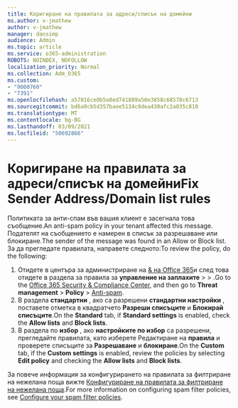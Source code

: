 ```yaml
---
title: Коригиране на правилата за адреси/списък на домейни
ms.author: v-jmathew
author: v-jmathew
manager: dansimp
audience: Admin
ms.topic: article
ms.service: o365-administration
ROBOTS: NOINDEX, NOFOLLOW
localization_priority: Normal
ms.collection: Adm_O365
ms.custom:
- "9000760"
- "7391"
ms.openlocfilehash: a57016ce0b5e8ed741889a50e3858c68578c6713
ms.sourcegitcommit: bd6a9cb5d357baee5134c0dea430afc2a035c810
ms.translationtype: MT
ms.contentlocale: bg-BG
ms.lasthandoff: 03/09/2021
ms.locfileid: "50692866"
---
```

# <a name="fix-sender-addressdomain-list-rules"></a><span data-ttu-id="4eb3b-102">Коригиране на правилата за адреси/списък на домейни</span><span class="sxs-lookup"><span data-stu-id="4eb3b-102">Fix Sender Address/Domain list rules</span></span>

<span data-ttu-id="4eb3b-103">Политиката за анти-спам във вашия клиент е засегнала това съобщение.</span><span class="sxs-lookup"><span data-stu-id="4eb3b-103">An anti-spam policy in your tenant affected this message.</span></span> <span data-ttu-id="4eb3b-104">Подателят на съобщението е намерен в списък за разрешаване или блокиране.</span><span class="sxs-lookup"><span data-stu-id="4eb3b-104">The sender of the message was found in an Allow or Block list.</span></span> <span data-ttu-id="4eb3b-105">За да прегледате правилата, направете следното:</span><span class="sxs-lookup"><span data-stu-id="4eb3b-105">To review the policy, do the following:</span></span>

1. <span data-ttu-id="4eb3b-106">Отидете в центъра за администриране на [& на Office 365](https://go.microsoft.com/fwlink/p/?linkid=2077143)и след това отидете в раздела за правила за **управление на заплахите**  >    >  [](https://go.microsoft.com/fwlink/?linkid=2101518).</span><span class="sxs-lookup"><span data-stu-id="4eb3b-106">Go to the [Office 365 Security & Compliance Center](https://go.microsoft.com/fwlink/p/?linkid=2077143), and then go to **Threat management** > **Policy** > [Anti-spam](https://go.microsoft.com/fwlink/?linkid=2101518).</span></span>
2. <span data-ttu-id="4eb3b-107">В раздела **стандартни** , ако са разрешени **стандартни настройки** , поставете отметка в квадратчето **Разреши списъците** и **Блокирай списъците**.</span><span class="sxs-lookup"><span data-stu-id="4eb3b-107">On the **Standard** tab, if **Standard settings** is enabled, check the **Allow lists** and **Block lists**.</span></span>
3. <span data-ttu-id="4eb3b-108">В раздела по **избор** , ако **настройките по избор** са разрешени, прегледайте правилата, като изберете Редактиране на **правила** и проверете списъците за **Разрешаване** и **блокиране**.</span><span class="sxs-lookup"><span data-stu-id="4eb3b-108">On the **Custom** tab, if the **Custom settings** is enabled, review the policies by selecting **Edit policy** and checking the **Allow lists** and **Block lists**.</span></span>

<span data-ttu-id="4eb3b-109">За повече информация за конфигурирането на правилата за филтриране на нежелана поща вижте [Конфигуриране на правилата за филтриране на нежелана поща](https://go.microsoft.com/fwlink/?linkid=2101431).</span><span class="sxs-lookup"><span data-stu-id="4eb3b-109">For more information on configuring spam filter policies, see [Configure your spam filter policies](https://go.microsoft.com/fwlink/?linkid=2101431).</span></span>
